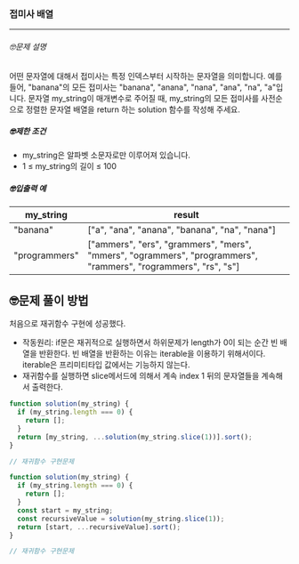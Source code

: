 ### 접미사 배열

---

###### 🤓문제 설명

어떤 문자열에 대해서 접미사는 특정 인덱스부터 시작하는 문자열을 의미합니다. 예를 들어, "banana"의 모든 접미사는 "banana", "anana", "nana", "ana", "na", "a"입니다.
문자열 my_string이 매개변수로 주어질 때, my_string의 모든 접미사를 사전순으로 정렬한 문자열 배열을 return 하는 solution 함수를 작성해 주세요.

##### 🤓제한 조건

- my_string은 알파벳 소문자로만 이루어져 있습니다.
- 1 ≤ my_string의 길이 ≤ 100

##### 🤓입출력 예

| my_string     | result                                                                                                         |
| ------------- | -------------------------------------------------------------------------------------------------------------- |
| "banana"      | ["a", "ana", "anana", "banana", "na", "nana"]                                                                  |
| "programmers" | ["ammers", "ers", "grammers", "mers", "mmers", "ogrammers", "programmers", "rammers", "rogrammers", "rs", "s"] |

## 🤓문제 풀이 방법

처음으로 재귀함수 구현에 성공했다.

- 작동원리: if문은 재귀적으로 실행하면서 하위문제가 length가 0이 되는 순간 빈 배열을 반환한다. 빈 배열을 반환하는 이유는 iterable을 이용하기 위해서이다. iterable은 프리미티타입 값에서는 기능하지 않는다.
- 재귀함수를 실행하면 slice메서드에 의해서 계속 index 1 뒤의 문자열들을 계속해서 출력한다.

```javascript
function solution(my_string) {
  if (my_string.length === 0) {
    return [];
  }
  return [my_string, ...solution(my_string.slice(1))].sort();
}

// 재귀함수 구현문제
```

```javascript
function solution(my_string) {
  if (my_string.length === 0) {
    return [];
  }
  const start = my_string;
  const recursiveValue = solution(my_string.slice(1));
  return [start, ...recursiveValue].sort();
}

// 재귀함수 구현문제
```
